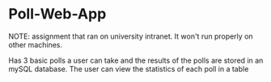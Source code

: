 # Poll-Web-App

NOTE: assignment that ran on university intranet. It won't run properly on other machines.

Has 3 basic polls a user can take and the results of the polls are stored in an mySQL database. The user can view the statistics of each poll in a table
